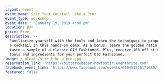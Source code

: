 ```yaml
---
layout: event
event_name: Stir Your Cocktail Like a Pro!
event_type: workshop
event_date_: 'January 19, 2019 4:00 pm'
location: Bar
price: Free
description: >-
  Familiarize yourself with the tools and learn the techniques to properly stir
  a cocktail in this hands-on demo. As a bonus, learn the golden ratio for and
  taste a sample of a classic Old Fashioned. Plus, receive 10% off stirring
  tools and ingredients for your perfect Old Fashioned.
image: /uploads/stir-like-a-pro.jpg
reservation_link: 'https://bittercubebar-howtostir.eventbrite.com'
facebook_event_link: 'https://www.facebook.com/events/609451526171689/'
featured: false
---
```


